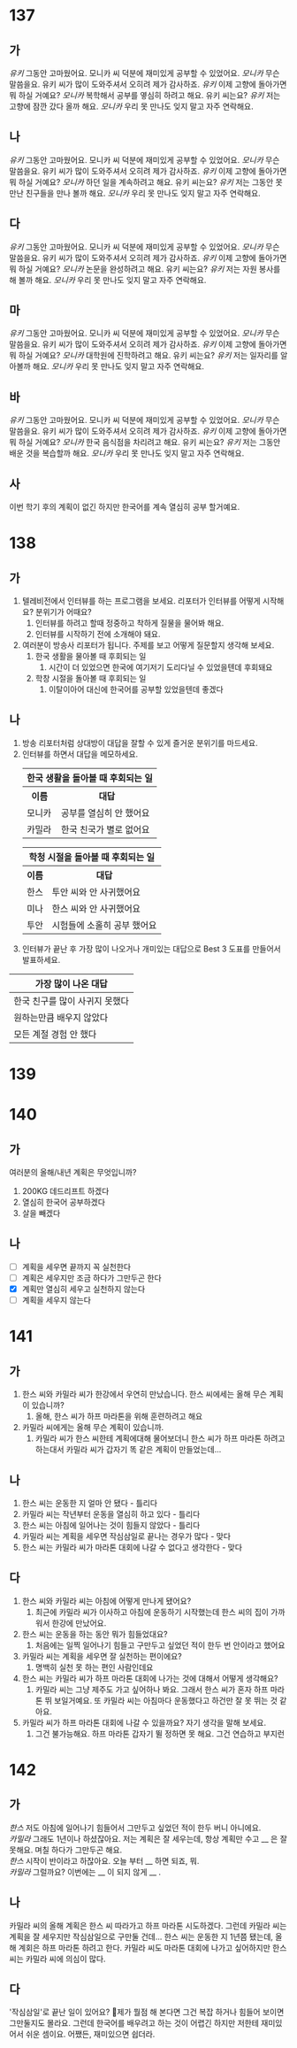 # 137
## 가
*유키* 그동안 고마웠어요. 모니카 씨 덕분에 재미있게 공부할 수 있었어요.
*모니카* 무슨 말씀을요. 유키 씨가 많이 도와주셔서 오히려 제가 감사하죠.
*유키* 이제 고향에 돌아가면 뭐 하실 거예요?
*모니카* 복학해서 공부를 옇심히 하려고 해요. 유키 씨는요?
*유키* 저는 고향에 잠깐 갔다 올까 해요.
*모니카* 우리 못 만나도 잊지 말고 자주 연락해요.
## 나
*유키* 그동안 고마웠어요. 모니카 씨 덕분에 재미있게 공부할 수 있었어요.
*모니카* 무슨 말씀을요. 유키 씨가 많이 도와주셔서 오히려 제가 감사하죠.
*유키* 이제 고향에 돌아가면 뭐 하실 거예요?
*모니카* 하던 일을 계속하려고 해요. 유키 씨는요?
*유키* 저는 그동안 못 만난 친구들을 만나 볼까 해요.
*모니카* 우리 못 만나도 잊지 말고 자주 연락해요.
## 다
*유키* 그동안 고마웠어요. 모니카 씨 덕분에 재미있게 공부할 수 있었어요.
*모니카* 무슨 말씀을요. 유키 씨가 많이 도와주셔서 오히려 제가 감사하죠.
*유키* 이제 고향에 돌아가면 뭐 하실 거예요?
*모니카* 논문을 완성하려고 해요. 유키 씨는요?
*유키* 저는 자원 봉사를 해 볼까 해요.
*모니카* 우리 못 만나도 잊지 말고 자주 연락해요.
## 마
*유키* 그동안 고마웠어요. 모니카 씨 덕분에 재미있게 공부할 수 있었어요.
*모니카* 무슨 말씀을요. 유키 씨가 많이 도와주셔서 오히려 제가 감사하죠.
*유키* 이제 고향에 돌아가면 뭐 하실 거예요?
*모니카* 대학원에 진학하려고 해요. 유키 씨는요?
*유키* 저는 일자리를 알아볼까 해요.
*모니카* 우리 못 만나도 잊지 말고 자주 연락해요.
## 바
*유키* 그동안 고마웠어요. 모니카 씨 덕분에 재미있게 공부할 수 있었어요.
*모니카* 무슨 말씀을요. 유키 씨가 많이 도와주셔서 오히려 제가 감사하죠.
*유키* 이제 고향에 돌아가면 뭐 하실 거예요?
*모니카* 한국 음식점을 차리려고 해요. 유키 씨는요?
*유키* 저는 그동안 배운 것을 복습할까 해요.
*모니카* 우리 못 만나도 잊지 말고 자주 연락해요.
## 사
이번 학기 후의 계획이 없긴 하지만 한국어를 계속 열심히 공부 할거예요.

# 138
## 가
1. 텔레비전에서 인터뷰를 하는 프로그램을 보세요. 리포터가 인터뷰를 어떻게 시작해요? 분위기가 어때요?
	1. 인터뷰를 하려고 할때 정중하고 착하게 질물을 물어봐 해요.
	2. 인터뷰를 시작하기 전에 소개해야 돼요.
2. 여러분이 방송사 리포터가 됩니다. 주제를 보고 어떻게 질문할지 생각해 보세요.
	1. 한국 생활을 물아볼 때 후회되는 일
		1. 시간이 더 있었으면 한국에 여기저기 도리다닐 수 있었을텐데 후회돼요
	2. 학창 시절을 돌아볼 때 후회되는 일
		1. 이탈이아어 대신에 한국어를 공부할 있었을텐데 좋겠다
## 나
1. 방송 리포터처럼 상대방이 대답을 잘할 수 있게 즐거운 분위기를 마드세요.
2. 인터뷰를 하면서 대답을 메모하세요.
		<div>
			<table>
				<tr>
					<th colspan="2">한국 생활을 돌아볼 때 후회되는 일</th>
				</tr>
				<tr>
					<th>이름</th>
					<th>대답</th>
				</tr>
				<tr>
					<td>모니카</td>
					<td>공부를 열심히 안 했어요</td>
				</tr>
				<tr>
					<td>카밀라</td>
					<td>한국 친국가 별로 없어요</td>
				</tr>
			</table>
			<table>
				<tr>
					<th colspan="2">학청 시절을 돌아볼 때 후회되는 일</th>
				</tr>
				<tr>
					<th>이름</th>
					<th>대답</th>
				</tr>
				<tr>
					<td>한스</td>
					<td>투안 씨와 안 사귀했어요</td>
				</tr>
				<tr>
					<td>미나</td>
					<td>한스 씨와 안 사귀했어요</td>
				</tr>
				<tr>
					<td>투안</td>
					<td>시험들에 소홀히 공부 했어요</td>
				</tr>
			</table>
		</div>
3. 인터뷰가 끝난 후 가장 많이 나오거나 개미있는 대답으로 Best 3 도표를 만들어서 발표하세요. 

| 가장 많이 나온 대답       |
| ----------------- |
| 한국 친구를 많이 사귀지 못했다 |
| 원하는만큼 배우지 않았다     |
| 모든 계절 경험 안 했다     |
# 139
# 140
## 가
여러분의 올해/내년 계획은 무엇입니까?
1. 200KG 데드리프트 하겠다
2. 열심히 한국어 공부하겠다 
3. 살을 빼겠다
## 나
- [ ] 계획을 세우면 끝까지 꼭 실천한다
- [ ] 계획은 세우지만 조금 하다가 그만두곤 한다
- [x] 계획만 열심히 세우고 실천하지 않는다
- [ ] 계획을 세우지 않는다
# 141
## 가
1. 한스 씨와 카밀라 씨가 한강에서 우연히 만났습니다. 한스 씨에세는 올해 무슨 계획이 있습니까? 
	1. 올해, 한스 씨가 하프 마라톤을 위해 훈련하려고 해요
2. 카밀라 씨에게는 올해 무슨 계획이 있습니까.
	1. 카밀라 씨가 한스 씨한테 계획에대해 물어보더니 한스 씨가 하프 마라톤 하려고 하는대서 카밀라 씨가 갑자기 똑 같은 계획이 만들었는데...
## 나
1. 한스 씨는 운동한 지 얼마 안 됐다 - 틀리다
2. 카밀라 씨는 작년부터 운동을 열심히 하고 있다 - 틀리다
3. 한스 씨는 아침에 일어나는 것이 힘들지 않았다 - 틀리다
4. 카밀라 씨는 계획을 세우면 작심삼일로 끝나는 경우가 많다 - 맞다
5. 한스 씨는 카밀라 씨가 마라톤 대회에 나갈 수 없다고 생각한다 - 맞다
## 다
1. 한스 씨와 카밀라 씨는 아침에 어떻게 만나게 됐어요?
	1. 최근에 카밀라 씨가 이사하고 아침에 운동하기 시작했는데 한스 씨의 집이 가까워서 한강에 만났어요.
2. 한스 씨는 운동을 하는 동안 뭐가 힘들었대요?
	1. 처음에는 일찍 일어나기 힘들고 구만두고 싶었던 적이 한두 번 안이라고 했어요
3. 카밀라 씨는 계획을 세우면 잘 실천하는 편이에요?
	1. 명백히 실천 못 하는 편인 사람인데요
4. 한스 씨는 카밀라 씨가 하프 마라톤 대회에 나가는 것에 대해서 어떻게 생각해요?
	1. 카밀라 씨는 그냥 제주도 가고 싶어하나 봐요. 그래서 한스 씨가 혼자 하프 마라톤 뛰 보일거예요. 또 카밀라 씨는 아침마다 운동했다고 하건만 잘 못 뛰는 것 같아요.
5. 카밀라 씨가 하프 마라톤 대회에 나갈 수 있을까요? 자기 생각을 말해 보세요. 
	1. 그건 불가능해요. 하프 마라톤 갑자기 뛸 정하면 못 해요. 그건 연습하고 부지런 
# 142
## 가
*한스* 저도 아침에 일어나기 힘들어서 그만두고 싶었던 적이 한두 버니 아니에요.<br>
*카밀라* 그래도 1년이나 하셨잖아요. 저는 계획은 잘 세우는데, 항상 계획만 수고 __ 은 잘 못해요. 며칠 하다가 그만두곤 해요.<br>
*한스* 시작이 반이라고 하잖아요. 오늘 부터 __ 하면 되죠, 뭐. <br>
*카밀라* 그럴까요? 이번에는 __ 이 되지 않게 __ .
## 나
카밀라 씨의 올해 계획은 한스 씨 따라가고 하프 마라톤 시도하겠다. 그런데 카밀라 씨는 계획을 잘 세우지만 작심삼일으로 구만둘 건데... 한스 씨는 운동한 지 1년쯤 됐는데, 올해 계회은 하프 마라톤 하려고 한다. 카밀라 씨도 마라톤 대회에 나가고 싶어하지만 한스 씨는 카밀라 씨에 의심이 많다.
## 다
'작심삼일'로 끝난 일이 있어요?
제가 뭘점 해 본다면 그건 복잡 하거나 힘들어 보이면 그만둘지도 몰라요. 그런데 한국어를 배우려고 하는 것이 어렵긴 하지만 저한테 재미있어서 쉬운 셈이요. 어쨌든, 재미있으면 쉽더라.

